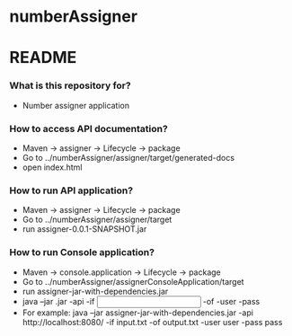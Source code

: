# numberAssigner

# README #

### What is this repository for? ###

* Number assigner application

### How to access API documentation? ###

* Maven -> assigner -> Lifecycle -> package
* Go to ../numberAssigner/assigner/target/generated-docs
* open index.html

### How to run API application? ###

* Maven -> assigner -> Lifecycle -> package
* Go to ../numberAssigner/assigner/target
* run assigner-0.0.1-SNAPSHOT.jar


### How to run Console application? ###

* Maven -> console.application -> Lifecycle -> package
* Go to ../numberAssigner/assignerConsoleApplication/target
* run assigner-jar-with-dependencies.jar
* java –jar <Jar file>.jar -api <api url> -if <input filename> -of <output filename> -user <api authorization username> -pass <api authorization password>
* For example: java –jar assigner-jar-with-dependencies.jar -api http://localhost:8080/ -if input.txt -of output.txt -user user -pass pass 
